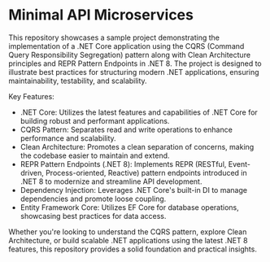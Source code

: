 
# Minimal API Microservices
This repository showcases a sample project demonstrating the implementation of a .NET Core application using the CQRS (Command Query Responsibility Segregation) pattern along with Clean Architecture principles and REPR Pattern Endpoints in .NET 8. The project is designed to illustrate best practices for structuring modern .NET applications, ensuring maintainability, testability, and scalability.

Key Features:

 - .NET Core: Utilizes the latest features and capabilities of .NET Core
   for building robust and performant applications.
 - CQRS Pattern: Separates read and write operations to enhance
   performance and scalability.
 - Clean Architecture: Promotes a clean separation of concerns, making
   the codebase easier to maintain and extend.
 - REPR Pattern Endpoints (.NET 8): Implements REPR (RESTful,
   Event-driven, Process-oriented, Reactive) pattern endpoints
   introduced in .NET 8 to modernize and streamline API development.
 - Dependency Injection: Leverages .NET Core's built-in DI to manage
   dependencies and promote loose coupling.
 - Entity Framework Core: Utilizes EF Core for database operations,
   showcasing best practices for data access.

Whether you're looking to understand the CQRS pattern, explore Clean Architecture, or build scalable .NET applications using the latest .NET 8 features, this repository provides a solid foundation and practical insights.
